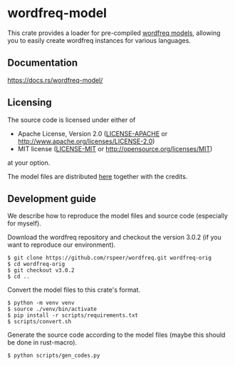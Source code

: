# wordfreq-model

This crate provides a loader for pre-compiled [wordfreq models](https://github.com/rspeer/wordfreq/tree/v3.0.2#sources-and-supported-languages),
allowing you to easily create wordfreq instances for various languages.

## Documentation

https://docs.rs/wordfreq-model/

## Licensing

The source code is licensed under either of

 * Apache License, Version 2.0
   ([LICENSE-APACHE](../LICENSE-APACHE) or http://www.apache.org/licenses/LICENSE-2.0)
 * MIT license
   ([LICENSE-MIT](../LICENSE-MIT) or http://opensource.org/licenses/MIT)

at your option.

The model files are distributed [here](https://github.com/kampersanda/wordfreq-rs/releases/tag/models-v1) together with the credits.

## Development guide

We describe how to reproduce the model files and source code (especially for myself).

Download the wordfreq repository and checkout the version 3.0.2 (if you want to reproduce our environment).

```shell
$ git clone https://github.com/rspeer/wordfreq.git wordfreq-orig
$ cd wordfreq-orig
$ git checkout v3.0.2
$ cd ..
```

Convert the model files to this crate's format.

```shell
$ python -m venv venv
$ source ./venv/bin/activate
$ pip install -r scripts/requirements.txt
$ scripts/convert.sh
```

Generate the source code according to the model files
(maybe this should be done in rust-macro).

```shell
$ python scripts/gen_codes.py
```
